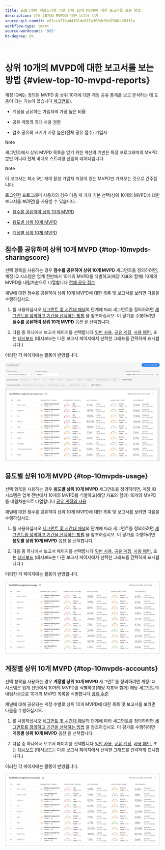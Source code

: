 ```yaml
---
title: 프로그래머 페르소나에 의한 상위 10개 MVPD에 대한 보고서를 보는 방법
description: 상위 10개의 MVPD에 대한 보고서 보기
source-git-commit: e61cca77bad4f01de871e300dc99d7368c283f2a
workflow-type: tm+mt
source-wordcount: '565'
ht-degree: 0%

---
```



# 상위 10개의 MVPD에 대한 보고서를 보는 방법 <!--and Programmers--> {#view-top-10-mvpd-reports}

계정 IQ에는 정의된 MVPD 중 상위 10개에 대한 계정 공유 통계를 보고 분석하는 데 도움이 되는 기능이 있습니다 [세그먼트](/help/AccountIQ/product-concepts.md#segmet-def)).

* 계정을 공유하는 가입자의 가장 높은 비율

* 공유 계정의 최대 사용 권한

* 암호 공유의 크기가 가장 높은(전체 공유 점수) 가입자

>[!NOTE]
>
>세그먼트에서 상위 MVPD 목록을 얻기 위한 계산의 기반은 특정 프로그래머의 MVPD뿐만 아니라 전체 비디오 스트리밍 산업의 데이터입니다.

>[!NOTE]
>
>이 보고서는 최소 5만 개의 활성 가입자 계정이 있는 MVPD만 가져오는 것으로 간주됩니다.

로그인한 프로그래머 사용자의 경우 다음 세 가지 기본 선택(상위 10개의 MVPD에 대한 보고서를 보려면)을 사용할 수 있습니다.

* [점수를 공유하여 상위 10개 MVPD](#top-10mvpds-sharingscore)

* [용도별 상위 10개 MVPD](#top-10mvpds-usage)

* [계정별 상위 10개 MVPD](#top-10mvpds-accounts)

## 점수를 공유하여 상위 10개 MVPD {#top-10mvpds-sharingscore}

선택 항목을 사용하는 경우 **점수를 공유하여 상위 10개 MVPD** 세그먼트를 정의하려면, 계정 IQ 시스템은 업계 전반에서 10개의 MVPD를 식별하고(해당 지표와 함께) 10개의 MVPD를 내림차순으로 나열합니다 [전체 공유 점수](/help/AccountIQ/product-concepts.md#overall-sharing-score)

채널에 대한 점수를 공유하여 상위 10개 MVPD에 대한 목록 및 보고서를 보려면 다음을 수행하십시오.

1. 를 사용하십시오 [세그먼트 및 시간대 패널](/help/AccountIQ/segments-timeframe.md)의 단계에 따라 세그먼트를 정의하려면 [세그먼트를 정의하고 기간을 선택하는 방법](/help/AccountIQ/howto-select-segment-timeframe.md) 을 참조하십시오. 이 평가를 수행하려면 **점수를 공유하여 상위 10개 MVPD** 옵션 을 선택합니다.

1. 다음 중 하나에서 보고서 페이지를 선택합니다 [일반 사용](/help/AccountIQ/general-usage-reports.md), [공유 계정](/help/AccountIQ/shared-acc-reports.md), [사용 패턴](/help/AccountIQ/usage-patterns.md), 또는 [대시보드](/help/AccountIQ/dashboard.md) (대시보드는 다른 보고서 페이지에서 선택한 그래프를 간략하게 표시합니다.)

이러한 각 페이지에는 활동이 반영됩니다.

![](assets/top-ten-mvpds-overallscore.png)

## 용도별 상위 10개 MVPD {#top-10mvpds-usage}

선택 항목을 사용하는 경우 **용도별 상위 10개 MVPD** 세그먼트를 정의하려면, 계정 IQ 시스템은 업계 전반에서 10개의 MVPD를 식별하고(해당 지표와 함께) 10개의 MVPD를 내림차순으로 나열합니다 [공유 계정의 사용](/help/AccountIQ/product-concepts.md)

채널에 대한 점수를 공유하여 상위 10개 MVPD에 대한 목록 및 보고서를 보려면 다음을 수행하십시오.

1. 를 사용하십시오 [세그먼트 및 시간대 패널](/help/AccountIQ/segments-timeframe.md)의 단계에 따라 세그먼트를 정의하려면 [세그먼트를 정의하고 기간을 선택하는 방법](/help/AccountIQ/howto-select-segment-timeframe.md) 을 참조하십시오. 이 평가를 수행하려면 **용도별 상위 10개 MVPD** 옵션 을 선택합니다.

1. 다음 중 하나에서 보고서 페이지를 선택합니다 [일반 사용](/help/AccountIQ/general-usage-reports.md), [공유 계정](/help/AccountIQ/shared-acc-reports.md), [사용 패턴](/help/AccountIQ/usage-patterns.md), 또는 [대시보드](/help/AccountIQ/dashboard.md) (대시보드는 다른 보고서 페이지에서 선택한 그래프를 간략하게 표시합니다.)

이러한 각 페이지에는 활동이 반영됩니다.

![](assets/top-ten-mvpds-usage.png)

## 계정별 상위 10개 MVPD {#top-10mvpds-accounts}

선택 항목을 사용하는 경우 **계정별 상위 10개 MVPD** 세그먼트를 정의하려면 계정 IQ 시스템은 업계 전반에서 10개의 MVPD를 식별하고(해당 지표와 함께) 해당 세그먼트의 내림차순으로 10개의 MVPD 목록을 식별합니다 [공유 수준](/help/AccountIQ/product-concepts.md)

채널에 대해 공유되는 계정 수별로 상위 10개 MVPD에 대한 목록 및 보고서를 보려면 다음을 수행하십시오.

1. 를 사용하십시오 [세그먼트 및 시간대 패널](/help/AccountIQ/segments-timeframe.md)의 단계에 따라 세그먼트를 정의하려면 [세그먼트를 정의하고 기간을 선택하는 방법](/help/AccountIQ/howto-select-segment-timeframe.md) 을 참조하십시오. 이 평가를 수행하려면 **계정별 상위 10개 MVPD** 옵션 을 선택합니다.

1. 다음 중 하나에서 보고서 페이지를 선택합니다 [일반 사용](/help/AccountIQ/general-usage-reports.md), [공유 계정](/help/AccountIQ/shared-acc-reports.md), [사용 패턴](/help/AccountIQ/usage-patterns.md), 또는 [대시보드](/help/AccountIQ/dashboard.md) (대시보드는 다른 보고서 페이지에서 선택한 그래프를 간략하게 표시합니다.)

이러한 각 페이지에는 활동이 반영됩니다.

![](assets/top-ten-mvpds-accounts.png)